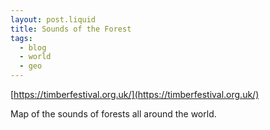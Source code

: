 ```yaml
---
layout: post.liquid
title: Sounds of the Forest
tags:
  - blog
  - world
  - geo
---
```


[https://timberfestival.org.uk/](https://timberfestival.org.uk/)

Map of the sounds of forests all around the world.
